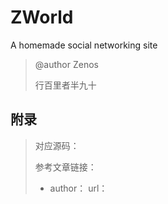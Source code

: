 # ZWorld
A homemade social networking site

> @author	Zenos
>
> 行百里者半九十














































## 附录

> 对应源码：
>
> 参考文章链接：
>
> - author：	url：
